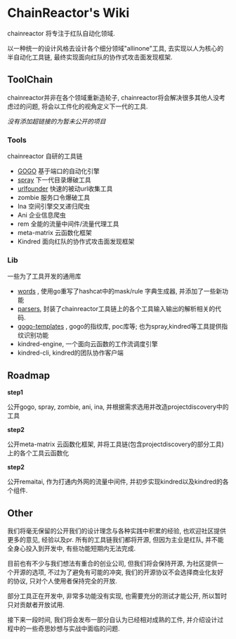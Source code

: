 # ChainReactor's Wiki

chainreactor 将专注于红队自动化领域. 

以一种统一的设计风格去设计各个细分领域"allinone"工具, 去实现以人为核心的半自动化工具链, 最终实现面向红队的协作式攻击面发现框架.

## ToolChain

chainreactor并非在各个领域重新造轮子, chainreactor将会解决很多其他人没考虑过的问题, 将会以工件化的视角定义下一代的工具. 

*没有添加超链接的为暂未公开的项目*

### Tools 

chainreactor 自研的工具链

- [GOGO](gogo/index.md) 基于端口的自动化引擎
- [spray](spray/index.md) 下一代目录爆破工具
- [urlfounder](https://github.com/chainreactors/urlfounder/) 快速的被动url收集工具
- zombie 服务口令爆破工具
- Ina 空间引擎交叉递归爬虫
- Ani 企业信息爬虫
- rem 全能的流量中间件/流量代理工具
- meta-matrix 云函数化框架
- Kindred 面向红队的协作式攻击面发现框架

### Lib

一些为了工具开发的通用库

* [words](https://github.com/chainreactors/words) ,  使用go重写了hashcat中的mask/rule 字典生成器, 并添加了一些新功能
* [parsers](https://github.com/chainreactors/parsers), 封装了chainreactor工具链上的各个工具输入输出的解析相关的代码. 
* [gogo-templates](https://github.com/chainreactors/gogo-templates) , gogo的指纹库, poc库等; 也为spray,kindred等工具提供指纹识别功能 
* kindred-engine, 一个面向云函数的工作流调度引擎
* kindred-cli, kindred的团队协作客户端

## Roadmap

**step1**

公开gogo, spray, zombie, ani, ina, 并根据需求选用并改造projectdiscovery中的工具

**step2**

公开meta-matrix 云函数化框架, 并将工具链(包含projectdiscovery的部分工具)上的各个工具云函数化

**step2**

公开remaitai, 作为打通内外网的流量中间件, 并初步实现kindred以及kindred的各个组件. 

## Other

我们将毫无保留的公开我们的设计理念与各种实践中积累的经验, 也欢迎社区提供更多的意见, 经验以及pr. 所有的工具链我们都将开源, 但因为主业是红队, 并不能全身心投入到开发中, 有些功能短期内无法完成.

目前也有不少与我们想法有重合的创业公司, 但我们将会保持开源, 为社区提供一个开源的选项, 不过为了避免有可能的冲突, 我们的开源协议不会选择商业化友好的协议, 只对个人使用者保持完全的开放.

部分工具正在开发中, 非常多功能没有实现, 也需要充分的测试才能公开, 所以暂时只对贡献者开放试用.

接下来一段时间, 我们将会发布一部分自认为已经相对成熟的工件, 并介绍设计过程中的一些奇思妙想与实战中面临的问题.

